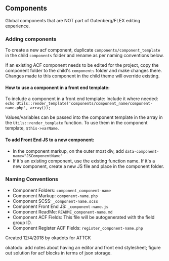 ## Components
Global components that are NOT part of Gutenberg/FLEX editing experience. 

### Adding components
To create a new acf component, duplicate `components/component_template` in the child `components` folder and rename as per naming conventions below. 

If an existing ACF component needs to be edited for the project, copy the component folder to the child's `components` folder and make changes there. Changes made to this component in the child theme will override existing. 

#### How to use a component in a front end template:
To include a component in a front end template:
Include it where needed:
`echo Utils::render_template('components/component_name/component-name.php', array());`

Values/variables can be passed into the component template in the array in the `Utils::render_template` function.  To use them in the component template, `$this->varName`.


#### To add Front End JS to a new component:
- In the component markup, on the outer most div, add `data-component-name="JSComponentName"`
- If it's an existing component, use the existing function name.  If it's a new component, create a new JS file and place in the component folder. 

### Naming Conventions
- Component Folders: `component_component-name`
- Component Markup: `component-name.php`
- Component SCSS: `_component-name.scss`
- Component Front End JS: `_component-name.js`
- Component ReadMe: `README_component-name.md`
- Component ACF Fields: This file will be autogenerated with the field group ID.
- Component Register ACF Fields: `register_component-name.php`

Created 12/4/2018 by okadots for ATTCK

okatodo: add notes about having an editor and front end stylesheet; figure out solution for acf blocks in terms of json storage.
